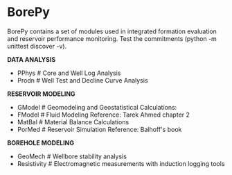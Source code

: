 # BorePy

BorePy contains a set of modules used in integrated formation evaluation and reservoir performance monitoring. Test the commitments (python -m unittest discover -v).

**DATA ANALYSIS**

- PPhys \# Core and Well Log Analysis
- Prodn \# Well Test and Decline Curve Analysis

**RESERVOIR MODELING**

- GModel \# Geomodeling and Geostatistical Calculations:
- FModel \# Fluid Modeling Reference: Tarek Ahmed chapter 2
- MatBal \# Material Balance Calculations
- PorMed \# Reservoir Simulation Reference: Balhoff's book

**BOREHOLE MODELING**

- GeoMech \# Wellbore stability analysis
- Resistivity \# Electromagnetic measurements with induction logging tools